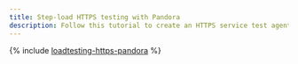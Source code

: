 ```yaml
---
title: Step-load HTTPS testing with Pandora
description: Follow this tutorial to create an HTTPS service test agent using the Pandora load generator.
---
```


{% include [loadtesting-https-pandora](../../_tutorials/dev/loadtesting-https-pandora.md) %}